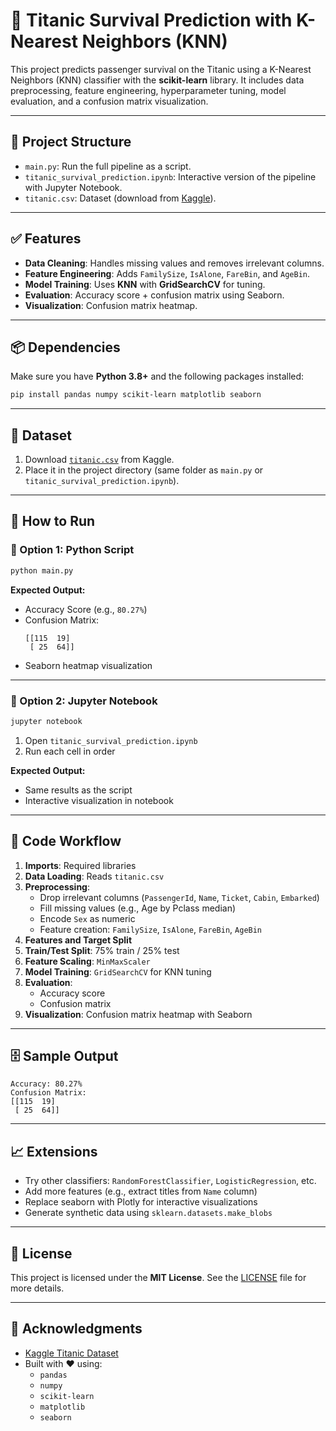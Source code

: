# 🚢 Titanic Survival Prediction with K-Nearest Neighbors (KNN)

This project predicts passenger survival on the Titanic using a K-Nearest Neighbors (KNN) classifier with the **scikit-learn** library. It includes data preprocessing, feature engineering, hyperparameter tuning, model evaluation, and a confusion matrix visualization.

---

## 📁 Project Structure

- `main.py`: Run the full pipeline as a script.
- `titanic_survival_prediction.ipynb`: Interactive version of the pipeline with Jupyter Notebook.
- `titanic.csv`: Dataset (download from [Kaggle](https://www.kaggle.com/competitions/titanic/data)).

---

## ✅ Features

- **Data Cleaning**: Handles missing values and removes irrelevant columns.
- **Feature Engineering**: Adds `FamilySize`, `IsAlone`, `FareBin`, and `AgeBin`.
- **Model Training**: Uses **KNN** with **GridSearchCV** for tuning.
- **Evaluation**: Accuracy score + confusion matrix using Seaborn.
- **Visualization**: Confusion matrix heatmap.

---

## 📦 Dependencies

Make sure you have **Python 3.8+** and the following packages installed:

```bash
pip install pandas numpy scikit-learn matplotlib seaborn
```

---

## 📅 Dataset

1. Download [`titanic.csv`](https://www.kaggle.com/competitions/titanic/data) from Kaggle.
2. Place it in the project directory (same folder as `main.py` or `titanic_survival_prediction.ipynb`).

---

## 🚀 How to Run

### 🔧 Option 1: Python Script

```bash
python main.py
```

**Expected Output:**

- Accuracy Score (e.g., `80.27%`)
- Confusion Matrix:
  ```
  [[115  19]
   [ 25  64]]
  ```
- Seaborn heatmap visualization

---

### 📓 Option 2: Jupyter Notebook

```bash
jupyter notebook
```

1. Open `titanic_survival_prediction.ipynb`
2. Run each cell in order

**Expected Output:**

- Same results as the script
- Interactive visualization in notebook

---

## 🧠 Code Workflow

1. **Imports**: Required libraries
2. **Data Loading**: Reads `titanic.csv`
3. **Preprocessing**:
   - Drop irrelevant columns (`PassengerId`, `Name`, `Ticket`, `Cabin`, `Embarked`)
   - Fill missing values (e.g., Age by Pclass median)
   - Encode `Sex` as numeric
   - Feature creation: `FamilySize`, `IsAlone`, `FareBin`, `AgeBin`
4. **Features and Target Split**
5. **Train/Test Split**: 75% train / 25% test
6. **Feature Scaling**: `MinMaxScaler`
7. **Model Training**: `GridSearchCV` for KNN tuning
8. **Evaluation**:
   - Accuracy score
   - Confusion matrix
9. **Visualization**: Confusion matrix heatmap with Seaborn

---

## 🗄️ Sample Output

```
Accuracy: 80.27%
Confusion Matrix:
[[115  19]
 [ 25  64]]
```

---

## 📈 Extensions

- Try other classifiers: `RandomForestClassifier`, `LogisticRegression`, etc.
- Add more features (e.g., extract titles from `Name` column)
- Replace seaborn with Plotly for interactive visualizations
- Generate synthetic data using `sklearn.datasets.make_blobs`

---

## 📄 License

This project is licensed under the **MIT License**. See the [LICENSE](LICENSE) file for more details.

---

## 🙏 Acknowledgments

- [Kaggle Titanic Dataset](https://www.kaggle.com/competitions/titanic)
- Built with ❤️ using:
  - `pandas`
  - `numpy`
  - `scikit-learn`
  - `matplotlib`
  - `seaborn`

